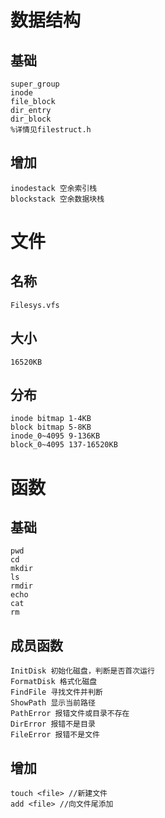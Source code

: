 # 数据结构
## 基础
    super_group
    inode
    file_block
    dir_entry
    dir_block
	%详情见filestruct.h
## 增加
    inodestack 空余索引栈
    blockstack 空余数据块栈
    
    
# 文件
## 名称
    Filesys.vfs
## 大小
    16520KB
## 分布
    inode bitmap 1-4KB
    block bitmap 5-8KB
    inode_0~4095 9-136KB
    block_0~4095 137-16520KB
    

# 函数
## 基础
    pwd
    cd
    mkdir
    ls
    rmdir
    echo
    cat
    rm
## 成员函数
    InitDisk 初始化磁盘，判断是否首次运行
    FormatDisk 格式化磁盘
    FindFile 寻找文件并判断
    ShowPath 显示当前路径
    PathError 报错文件或目录不存在
    DirError 报错不是目录
    FileError 报错不是文件
## 增加
    touch <file> //新建文件
    add <file> //向文件尾添加
    
